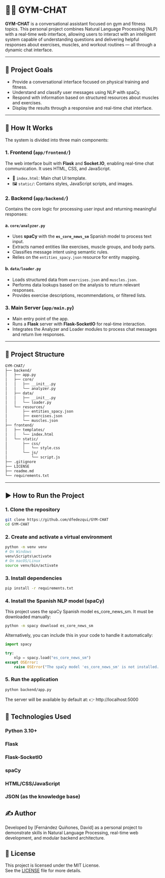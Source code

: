 # 🏋️‍♂️ GYM-CHAT

**GYM-CHAT** is a conversational assistant focused on gym and fitness topics. This personal project combines Natural Language Processing (NLP) with a real-time web interface, allowing users to interact with an intelligent system capable of understanding questions and delivering helpful responses about exercises, muscles, and workout routines — all through a dynamic chat interface.

---

## 📌 Project Goals

- Provide a conversational interface focused on physical training and fitness.
- Understand and classify user messages using NLP with spaCy.
- Respond with information based on structured resources about muscles and exercises.
- Display the results through a responsive and real-time chat interface.

---

## 🧠 How It Works

The system is divided into three main components:

### 1. **Frontend** (`app/frontend/`)
The web interface built with **Flask** and **Socket.IO**, enabling real-time chat communication. It uses HTML, CSS, and JavaScript.

- 📄 `index.html`: Main chat UI template.
- 🖼️ `static/`: Contains styles, JavaScript scripts, and images.

### 2. **Backend** (`app/backend/`)
Contains the core logic for processing user input and returning meaningful responses:

#### a. `core/analyzer.py`
- Uses **spaCy** with the **`es_core_news_sm`** Spanish model to process text input.
- Extracts named entities like exercises, muscle groups, and body parts.
- Classifies message intent using semantic rules.
- Relies on the `entities_spacy.json` resource for entity mapping.

#### b. `data/loader.py`
- Loads structured data from `exercises.json` and `muscles.json`.
- Performs data lookups based on the analysis to return relevant responses.
- Provides exercise descriptions, recommendations, or filtered lists.

### 3. **Main Server** (`app/main.py`)
- Main entry point of the app.
- Runs a **Flask** server with **Flask-SocketIO** for real-time interaction.
- Integrates the Analyzer and Loader modules to process chat messages and return live responses.

---

## 📂 Project Structure
```bash
GYM-CHAT/
├── backend/
│   ├── app.py
│   ├── core/
│   │   ├── __init__.py
│   │   └── analyzer.py
│   ├── data/
│   │   ├── __init__.py
│   │   └── loader.py
│   └── resources/
│       ├── entities_spacy.json
│       ├── exercises.json
│       └── muscles.json
├── frontend/
│   ├── templates/
│   │   └── index.html
│   └── static/
│       ├── css/
│       │   └── style.css
│       └── js/
│           └── script.js
├── .gitignore
├── LICENSE
├── readme.md
└── requirements.txt


```
---

## ▶️ How to Run the Project

### 1. Clone the repository
```bash
git clone https://github.com/dfedezqui/GYM-CHAT
cd GYM-CHAT
```
### 2. Create and activate a virtual environment
```bash
python -m venv venv
# On Windows
venv\Scripts\activate
# On macOS/Linux
source venv/bin/activate
```

### 3. Install dependencies
```bash
pip install -r requirements.txt
```

### 4. Install the Spanish NLP model (spaCy)
This project uses the spaCy Spanish model es_core_news_sm. It must be downloaded manually:
```bash
python -m spacy download es_core_news_sm
```
Alternatively, you can include this in your code to handle it automatically:
```python
import spacy

try:
    nlp = spacy.load("es_core_news_sm")
except OSError:
    raise OSError("The spaCy model 'es_core_news_sm' is not installed. Run:\npython -m spacy download es_core_news_sm")
```

### 5. Run the application
```bash
python backend/app.py
```
The server will be available by default at:
👉 http://localhost:5000

## 🧰 Technologies Used
### Python 3.10+

### Flask

### Flask-SocketIO

### spaCy

### HTML/CSS/JavaScript

### JSON (as the knowledge base)

## ✍️ Author
Developed by [Fernández Quiñones, David] as a personal project to demonstrate skills in Natural Language Processing, real-time web development, and modular backend architecture.

## 📄 License

This project is licensed under the MIT License.  
See the [LICENSE](./LICENSE) file for more details.
